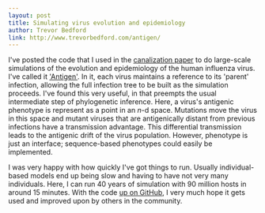 ```yaml
---
layout: post
title: Simulating virus evolution and epidemiology
author: Trevor Bedford
link: http://www.trevorbedford.com/antigen/
---
```


I've posted the code that I used in the [canalization paper](/canalization/) to do large-scale simulations of the evolution and epidemiology of the human influenza virus.  I've called it ['Antigen'](/antigen/).  In it, each virus maintains a reference to its 'parent' infection, allowing the full infection tree to be built as the simulation proceeds.  I've found this very useful, in that preempts the usual intermediate step of phylogenetic inference.  Here, a virus's antigenic phenotype is represent as a point in an <i>n</i>-d space.  Mutations move the virus in this space and mutant viruses that are antigenically distant from previous infections have a transmission advantage.  This differential transmission leads to the antigenic drift of the virus population.  However, phenotype is just an interface; sequence-based phenotypes could easily be implemented.

I was very happy with how quickly I've got things to run.  Usually individual-based models end up being slow and having to have not very many individuals.  Here, I can run 40 years of simulation with 90 million hosts in around 15 minutes.  With the code [up on GitHub](https://github.com/trvrb/antigen), I very much hope it gets used and improved upon by others in the community.

